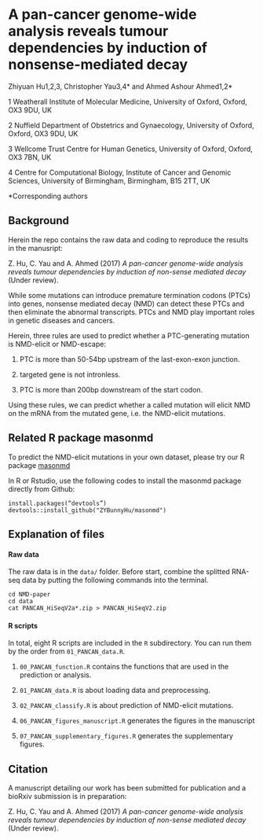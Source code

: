 # A pan-cancer genome-wide analysis reveals tumour dependencies by induction of nonsense-mediated decay

Zhiyuan Hu1,2,3, Christopher Yau3,4\* and Ahmed Ashour Ahmed1,2\*

1 Weatherall Institute of Molecular Medicine, University of Oxford, Oxford, OX3 9DU, UK  

2 Nuffield Department of Obstetrics and Gynaecology, University of Oxford, Oxford, OX3 9DU, UK

3 Wellcome Trust Centre for Human Genetics, University of Oxford, Oxford, OX3 7BN, UK

4 Centre for Computational Biology, Institute of Cancer and Genomic Sciences, University of Birmingham, Birmingham, B15 2TT, UK

*Corresponding authors

## Background

Herein the repo contains the raw data and coding to reproduce the results in the manusript:

Z. Hu, C. Yau and A. Ahmed (2017) *A pan-cancer genome-wide analysis reveals tumour dependencies by induction of non-sense mediated decay* (Under review).

While some mutations can introduce premature termination codons (PTCs) into genes, nonsense mediated decay (NMD) can detect these PTCs and then eliminate the abnormal transcripts. PTCs and NMD play important roles in genetic diseases and cancers.

Herein, three rules are used to predict whether a PTC-generating mutation is NMD-elicit or NMD-escape:

1. PTC is more than 50-54bp upstream of the last-exon-exon junction.

2. targeted gene is not intronless.

3. PTC is more than 200bp downstream of the start codon.

Using these rules, we can predict whether a called mutation will elicit NMD on the mRNA from the mutated gene, i.e. the NMD-elicit mutations.

## Related R package masonmd

To predict the NMD-elicit mutations in your own dataset, please try our R package [masonmd](https://github.com/ZYBunnyHu/masonmd)


In R or Rstudio, use the following codes to install the masonmd package directly from Github:

```{R}
install.packages(“devtools”)
devtools::install_github("ZYBunnyHu/masonmd")
```

## Explanation of files


#### Raw data

The raw data is in the `data/` folder. Before start, combine the splitted RNA-seq data by putting the following commands into the terminal.

```{bash}
cd NMD-paper
cd data
cat PANCAN_HiSeqV2a*.zip > PANCAN_HiSeqV2.zip
```

#### R scripts

In total, eight R scripts are included in the `R` subdirectory. You can run them by the order from `01_PANCAN_data.R`.

1. `00_PANCAN_function.R` contains the functions that are used in the prediction or analysis.

2. `01_PANCAN_data.R` is about loading data and preprocessing. 

3. `02_PANCAN_classify.R` is about prediction of NMD-elicit mutations. 

4. `06_PANCAN_figures_manuscript.R` generates the figures in the manuscript

5. `07_PANCAN_supplementary_figures.R` generates the supplementary figures.


## Citation

A manuscript detailing our work has been submitted for publication and a bioRxiv submission is in preparation:

Z. Hu, C. Yau and A. Ahmed (2017) *A pan-cancer genome-wide analysis reveals tumour dependencies by induction of non-sense mediated decay* (Under review).



